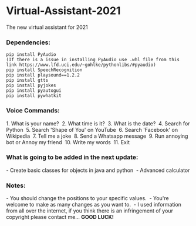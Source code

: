 # Virtual-Assistant-2021
The new virtual assistant for 2021

<h3>Dependencies:</h3>
<code>pip install PyAudio&nbsp;
(If there is a issue in installing PyAudio use .whl file from this link https://www.lfd.uci.edu/~gohlke/pythonlibs/#pyaudio)&nbsp;
pip install SpeechRecognition&nbsp;
pip install playsound==1.2.2&nbsp;
pip install gtts&nbsp;
pip install pyjokes&nbsp;
pip install pyautogui&nbsp;
pip install pywhatkit
</code>

<h3>Voice Commands:</h3>
  1. What is your name?&nbsp;
  2. What time is it?&nbsp;
  3. What is the date?&nbsp;
  4. Search for Python&nbsp;
  5. Search 'Shape of You' on YouTube&nbsp;
  6. Search 'Facebook' on Wikipedia&nbsp;
  7. Tell me a joke&nbsp;
  8. Send a Whatsapp message&nbsp;
  9. Run annoying bot or Annoy my friend&nbsp;
  10. Write my words&nbsp;
  11. Exit

<h3>What is going to be added in the next update:</h3>
   - Create basic classes for objects in java and python&nbsp;
   - Advanced calculator
   
<h3>Notes:</h3>
- You should change the positions to your specific values.&nbsp;
- You're welcome to make as many changes as you want to.&nbsp;
- I used information from all over the internet, if you think there is an infringement of your copyright please contact me... 
               <b>GOOD LUCK!</b>
